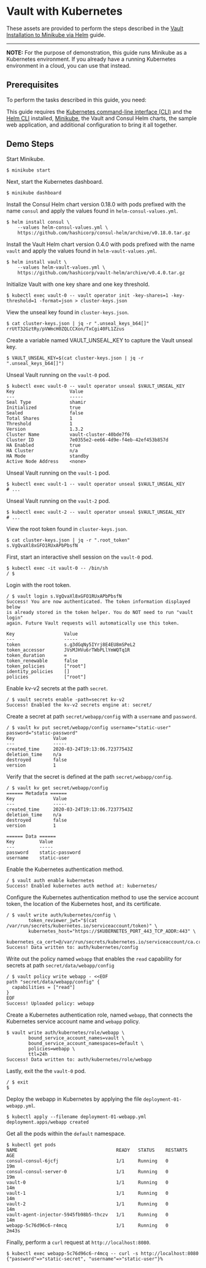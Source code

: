 # Vault with Kubernetes

These assets are provided to perform the steps described in the [Vault Installation to Minikube via Helm](https://learn.hashicorp.com/vault/getting-started-k8s/minikube) guide.

---

**NOTE:** For the purpose of demonstration, this guide runs Minikube as a
Kubernetes environment. If you already have a running Kubernetes environment
in a cloud, you can use that instead.

## Prerequisites

To perform the tasks described in this guide, you need:

This guide requires the [Kubernetes command-line interface
(CLI)](https://kubernetes.io/docs/tasks/tools/install-kubectl/) and the [Helm
CLI](https://helm.sh/docs/helm/) installed,
[Minikube](https://minikube.sigs.k8s.io), the Vault and Consul Helm charts, the
sample web application, and additional configuration to bring it all together.

## Demo Steps

Start Minikube.

```
$ minikube start
```

Next, start the Kubernetes dashboard.

```
$ minikube dashboard
```

Install the Consul Helm chart version 0.18.0 with pods prefixed with the name
`consul` and apply the values found in `helm-consul-values.yml`.

```shell
$ helm install consul \
    --values helm-consul-values.yml \
    https://github.com/hashicorp/consul-helm/archive/v0.18.0.tar.gz
```

Install the Vault Helm chart version 0.4.0 with pods prefixed with the name
`vault` and apply the values found in `helm-vault-values.yml`.

```shell
$ helm install vault \
    --values helm-vault-values.yml \
    https://github.com/hashicorp/vault-helm/archive/v0.4.0.tar.gz
```

Initialize Vault with one key share and one key threshold.

```shell
$ kubectl exec vault-0 -- vault operator init -key-shares=1 -key-threshold=1 -format=json > cluster-keys.json
```

View the unseal key found in `cluster-keys.json`.

```shell
$ cat cluster-keys.json | jq -r ".unseal_keys_b64[]"
rrUtT32GztRy/pVWmcH0ZQLCCXon/TxCgi40FL1Zzus
```

Create a variable named VAULT_UNSEAL_KEY to capture the Vault unseal key.

```shell
$ VAULT_UNSEAL_KEY=$(cat cluster-keys.json | jq -r ".unseal_keys_b64[]")
```

Unseal Vault running on the `vault-0` pod.

```shell
$ kubectl exec vault-0 -- vault operator unseal $VAULT_UNSEAL_KEY
Key                    Value
---                    -----
Seal Type              shamir
Initialized            true
Sealed                 false
Total Shares           1
Threshold              1
Version                1.3.2
Cluster Name           vault-cluster-40bde7f6
Cluster ID             7e0355e2-ee66-4d9e-f4eb-42ef453b857d
HA Enabled             true
HA Cluster             n/a
HA Mode                standby
Active Node Address    <none>
```

Unseal Vault running on the `vault-1` pod.

```shell
$ kubectl exec vault-1 -- vault operator unseal $VAULT_UNSEAL_KEY
# ...
```

Unseal Vault running on the `vault-2` pod.

```shell
$ kubectl exec vault-2 -- vault operator unseal $VAULT_UNSEAL_KEY
# ...
```

View the root token found in `cluster-keys.json`.

```shell
$ cat cluster-keys.json | jq -r ".root_token"
s.VgQvaXl8xGFO1RUxAPbPbsfN
```

First, start an interactive shell session on the `vault-0` pod.

```shell
$ kubectl exec -it vault-0 -- /bin/sh
/ $
```

Login with the root token.

```shell
/ $ vault login s.VgQvaXl8xGFO1RUxAPbPbsfN
Success! You are now authenticated. The token information displayed below
is already stored in the token helper. You do NOT need to run "vault login"
again. Future Vault requests will automatically use this token.

Key                  Value
---                  -----
token                s.g3dGqNy5IYrj8E4EU8mSPeL2
token_accessor       JVsMJHVu6rTWbPLlYmWQTq1R
token_duration       ∞
token_renewable      false
token_policies       ["root"]
identity_policies    []
policies             ["root"]
```

Enable kv-v2 secrets at the path `secret`.

```shell
/ $ vault secrets enable -path=secret kv-v2
Success! Enabled the kv-v2 secrets engine at: secret/
```

Create a secret at path `secret/webapp/config` with a `username` and `password`.

```shell
/ $ vault kv put secret/webapp/config username="static-user" password="static-password"
Key              Value
---              -----
created_time     2020-03-24T19:13:06.72377543Z
deletion_time    n/a
destroyed        false
version          1
```

Verify that the secret is defined at the path `secret/webapp/config`.

```shell
/ $ vault kv get secret/webapp/config
====== Metadata ======
Key              Value
---              -----
created_time     2020-03-24T19:13:06.72377543Z
deletion_time    n/a
destroyed        false
version          1

====== Data ======
Key         Value
---         -----
password    static-password
username    static-user
```

Enable the Kubernetes authentication method.

```shell
/ $ vault auth enable kubernetes
Success! Enabled kubernetes auth method at: kubernetes/
```

Configure the Kubernetes authentication method to use the service account
token, the location of the Kubernetes host, and its certificate.

```shell
/ $ vault write auth/kubernetes/config \
        token_reviewer_jwt="$(cat /var/run/secrets/kubernetes.io/serviceaccount/token)" \
        kubernetes_host="https://$KUBERNETES_PORT_443_TCP_ADDR:443" \
        kubernetes_ca_cert=@/var/run/secrets/kubernetes.io/serviceaccount/ca.crt
Success! Data written to: auth/kubernetes/config
```

Write out the policy named `webapp` that enables the `read` capability for
secrets at path `secret/data/webapp/config`


```shell
/ $ vault policy write webapp - <<EOF
path "secret/data/webapp/config" {
  capabilities = ["read"]
}
EOF
Success! Uploaded policy: webapp
```

Create a Kubernetes authentication role, named `webapp`, that connects the
Kubernetes service account name and `webapp` policy.

```shell
$ vault write auth/kubernetes/role/webapp \
        bound_service_account_names=vault \
        bound_service_account_namespaces=default \
        policies=webapp \
        ttl=24h
Success! Data written to: auth/kubernetes/role/webapp
```

Lastly, exit the the `vault-0` pod.

```shell
/ $ exit
$
```

Deploy the webapp in Kubernetes by applying the file `deployment-01-webapp.yml`.

```shell
$ kubectl apply --filename deployment-01-webapp.yml
deployment.apps/webapp created
```

Get all the pods within the `default` namespace.

```shell
$ kubectl get pods
NAME                                    READY   STATUS    RESTARTS   AGE
consul-consul-6jcfj                     1/1     Running   0          19m
consul-consul-server-0                  1/1     Running   0          19m
vault-0                                 1/1     Running   0          14m
vault-1                                 1/1     Running   0          14m
vault-2                                 1/1     Running   0          14m
vault-agent-injector-5945fb98b5-thczv   1/1     Running   0          14m
webapp-5c76d96c6-r4mcq                  1/1     Running   0          2m43s
```

Finally, perform a `curl` request at `http://localhost:8080`.

```shell
$ kubectl exec webapp-5c76d96c6-r4mcq -- curl -s http://localhost:8080
{"password"=>"static-secret", "username"=>"static-user"}%
```
